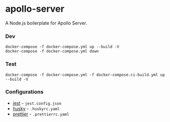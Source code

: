 # apollo-server

A Node.js boilerplate for Apollo Server.

### Dev

```
docker-compose -f docker-compose.yml up --build -V
docker-compose -f docker-compose.yml down
```

### Test

```
docker-compose -f docker-compose.yml -f docker-compose.ci-build.yml up --build -V
```

### Configurations

- [jest](https://github.com/facebook/jest) - `jest.config.json`
- [husky](https://github.com/typicode/husky/) - `.huskyrc.yaml`
- [prettier](https://github.com/prettier/prettier) - `.prettierrc.yaml`
